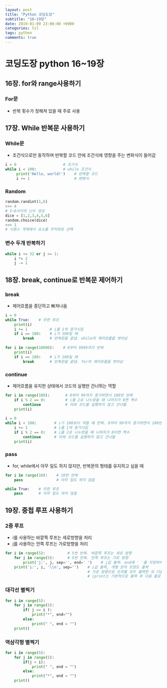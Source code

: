 ```yaml
---
layout: post
title: "Python 코딩도장"
subtitle: "16~19장"
date: 2019-01-09 23:00:00 +0900
categories: til
tags: python
comments: true
---
```


# 코딩도장 python 16~19장

## 16장. for와 range사용하기

### For문

- 반복 횟수가 정해져 있을 때 주로 사용



## 17장. While 반복문 사용하기

### While문

- 조건식으로만 동작하며 반복할 코드 안에 조건식에 영향을 주는 변화식이 들어감

```python
i = 0                     # 초기식
while i < 100:            # while 조건식
     print('Hello, world!')    # 반복할 코드
     i += 1                    # 변화식
```

### Random

```python
random.randint(1,6)
>>> 4 
# 1~6사이의 난수 생성
dice = [1,2,3,4,5,6]
random.choice(dice)
>>> 1
# 시퀀스 객체에서 요소를 무작위로 선택
```

### 변수 두개 반복하기

```python
while i <= 32 or j >= 1:
	i *= 2
	j -= 1
```



## 18장. break, continue로 반복문 제어하기

### break

- 제어흐름을 중단하고 빠져나옴

```python
i = 0
while True:    # 무한 루프
    print(i)
    i += 1          # i를 1씩 증가시킴
    if i == 100:    # i가 100일 때
        break       # 반복문을 끝냄. while의 제어흐름을 벗어남
        
for i in range(10000):    # 0부터 9999까지 반복
    print(i)
    if i == 100:    # i가 100일 때
        break       # 반복문을 끝냄. for의 제어흐름을 벗어남
```

### continue

- 제어흐름을 유지한 상태에서 코드의 실행만 건너뛰는 역할

```python
for i in range(100):       # 0부터 99까지 증가하면서 100번 반복
    if i % 2 == 0:         # i를 2로 나누었을 때 나머지가 0면 짝수
        continue           # 아래 코드를 실행하지 않고 건너뜀
    print(i)
    
i = 0
while i < 100:        # i가 100보다 작을 때 반복. 0부터 99까지 증가하면서 100번 반복
    i += 1            # i를 1씩 증가시킴
    if i % 2 == 0:    # i를 2로 나누었을 때 나머지가 0이면 짝수
        continue      # 아래 코드를 실행하지 않고 건너뜀
    print(i)
```

### pass

- for, while에서 아무 일도 하지 않지만, 반복문의 형태를 유지하고 싶을 때

```python
for i in range(10):    # 10번 반복
    pass               # 아무 일도 하지 않음

while True:    # 무한 루프
    pass       # 아무 일도 하지 않음
```



## 19장. 중첩 루프 사용하기

### 2중 루프

- i를 사용하는 바깥쪽 루프는 세로방향을 처리
- j를 사용하는 안쪽 루프는 가로방향을 처리

```python
for i in range(5):          # 5번 반복. 바깥쪽 루프는 세로 방향
    for j in range(5):      # 5번 반복. 안쪽 루프는 가로 방향
        print('j:', j, sep='', end=' ')    # j값 출력. end에 ' '를 지정하여 줄바꿈 대신 한 칸 띄움
    print('i:', i, '\\n', sep='')    # i값 출력, 개행 문자 모양도 출력
                                     # 가로 방향으로 숫자를 모두 출력한 뒤 다음 줄로 넘어감
                                     # (print는 기본적으로 출력 후 다음 줄로 넘어감)
```

### 대각선 별찍기

```python
for i in range(5):
    for j in range(5):
        if( j == i ):
            print("*", end="")
        else:
            print(" ", end = "")
	print()
```

### 역삼각형 별찍기

```python
for i in range(5):
    for j in range(5):
        if(j < i):
            print(" ", end = "")
        else:
            print("*", end = "")
    print()       
```
